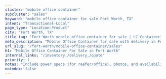 ```yaml
---
cluster: "mobile office container"
subcluster: "sales"
keyword: "mobile office container for sale Fort Worth, TX"
intent: "Transactional-Local"
page_type: "Location-Product"
city: "Fort Worth, TX"
title_tag: "Fort Worth mobile office container for sale | LC Container"
meta_description: "Mobile Office Container for sale with delivery in Fort Worth, TX. LC Container — local Since 2003. Get pricing today."
url_slug: "/fort-worth/mobile-office-container/sales"
h1: "Mobile Office Container For Sale in Fort Worth"
internal_links: "/inventory,/delivery,/quote"
priority: 1
notes: "Include power specs (for reefer/office), photos, and availability."
noindex: false
---
```


<!-- TODO: Add unique city/inventory copy, images, and internal links here. -->
